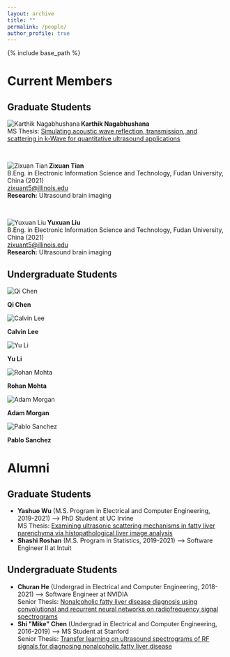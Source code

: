 ```yaml
---
layout: archive
title: ""
permalink: /people/
author_profile: true
---
```


{% include base_path %}

Current Members
======

## Graduate Students

<div class="item">
  <div class="author__avatar">
    <img src="/images/img/students/Karthik Nagabhushana.jpg" align="left" vertical-align="middle" class="author__avatar" alt="Karthik Nagabhushana">
  </div>

  <div class="member profile">
     <strong>Karthik Nagabhushana</strong><br/>
      MS Thesis: <a href = "pdf link">Simulating acoustic wave reflection, transmission, and scattering in k-Wave for quantitative ultrasound applications </a>  <br/>
  </div>
  <p>&nbsp;</p>
</div>

<div class="author__avatar">
  <img src="/images/img/students/Zixuan Tian.jpg" align="left" margin="0px 50px 0px 0px" class="author__avatar" alt="Zixuan Tian"> 
</div>
 
<div class="member profile">
  <strong>Zixuan Tian</strong><br>
  B.Eng. in Electronic Information Science and Technology, Fudan University, China (2021)<br>
  <a href="mailto:zixuant5@illinois.edu">zixuant5@illinois.edu</a><br>
  <strong>Research:</strong> Ultrasound brain imaging<br>
</div>
<p>&nbsp;</p>
  
<div class="author__avatar">
    <img src="/images/img/students/Yuxuan Liu.jpg" align="left" class="author__avatar" alt="Yuxuan Liu">  
</div>

<div class="member profile">
   <strong>Yuxuan Liu</strong><br>
   B.Eng. in Electronic Information Science and Technology, Fudan University, China (2021)<br>
   <a href="mailto:zixuant5@illinois.edu">zixuant5@illinois.edu</a><br>
   <strong>Research:</strong> Ultrasound brain imaging<br>
</div>

## Undergraduate Students

<left>
  <div class="author__avatar">
        <img src="/images/img/students/Qi Chen.jpg" class="author__avatar" alt="Qi Chen">  
  </div>
  <div class="author__content">
    <p><strong>Qi Chen</strong></p>
  </div>

  <div class="author__avatar">
        <img src="/images/img/students/Calvin Lee.jpg" class="author__avatar" alt="Calvin Lee">  
  </div>
  <div class="author__content">
    <p><strong>Calvin Lee</strong></p>
  </div>

  <div class="author__avatar">
        <img src="/images/img/students/Yu Li.jpg" class="author__avatar" alt="Yu Li">  
  </div>
  <div class="author__content">
    <p><strong>Yu Li</strong></p>
  </div>
  
  <div class="author__avatar">
        <img src="/images/img/students/Rohan Mohta.jpg" class="author__avatar" alt="Rohan Mohta">  
  </div>
  <div class="author__content">
    <p><strong>Rohan Mohta</strong></p>
  </div>

  <div class="author__avatar">
        <img src="/images/img/students/Adam Morgan.jpg" class="author__avatar" alt="Adam Morgan">  
  </div>
  <div class="author__content">
    <p><strong>Adam Morgan</strong></p>
  </div>

  <div class="author__avatar">
        <img src="/images/img/students/Pablo Sanchez.jpg" class="author__avatar" alt="Pablo Sanchez">  
  </div>
  <div class="author__content">
    <p><strong>Pablo Sanchez</strong></p>
  </div>
</left>  


Alumni
======
## Graduate Students
- **Yashuo Wu** (M.S. Program in Electrical and Computer Engineering, 2019-2021) --> PhD Student at UC Irvine  <br/>
  MS Thesis: <a href = "/pdfs/Wu_MS_Thesis_2021.pdf">Examining ultrasonic scattering mechanisms in fatty liver parenchyma via histopathological liver image analysis  </a>  
- **Shashi Roshan** (M.S. Program in Statistics, 2019-2021) --> Software Engineer II at Intuit

## Undergraduate Students
- **Churan He** (Undergrad in Electrical and Computer Engineering, 2018-2021) --> Software Engineer at NVIDIA  <br/>
  Senior Thesis: <a href = "pdf link">Nonalcoholic fatty liver disease diagnosis using convolutional and recurrent neural networks on radiofrequency signal spectrograms </a>  
- **Shi "Mike" Chen** (Undergrad in Electrical and Computer Engineering, 2016-2019) --> MS Student at Stanford  <br/>
  Senior Thesis: <a href = "pdf link">Transfer learning on ultrasound spectrograms of RF signals for diagnosing nonalcoholic fatty liver disease </a>  
<br/>

